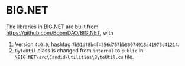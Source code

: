 # BIG.NET

The libraries in BIG.NET are built from https://github.com/BoomDAO/BIG.NET, with

1. Version `4.0.0`, hashtag `7b51d78b4f4356d767bb86074918a41973c41214`.
2. `ByteUtil` class is changed from `internal` to `public` in `\BIG.NET\src\Candid\Utilities\ByteUtil.cs` file.
